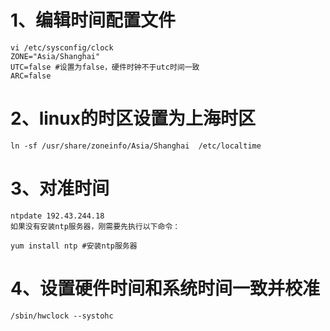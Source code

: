 # 1、编辑时间配置文件
~~~
vi /etc/sysconfig/clock 
ZONE="Asia/Shanghai"
UTC=false #设置为false，硬件时钟不于utc时间一致
ARC=false
~~~
# 2、linux的时区设置为上海时区
~~~
ln -sf /usr/share/zoneinfo/Asia/Shanghai  /etc/localtime 
~~~

# 3、对准时间
~~~
ntpdate 192.43.244.18 
如果没有安装ntp服务器，刚需要先执行以下命令：

yum install ntp #安装ntp服务器
~~~
# 4、设置硬件时间和系统时间一致并校准
~~~
/sbin/hwclock --systohc 
~~~
